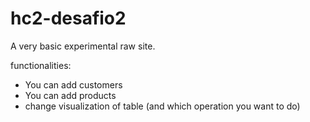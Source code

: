 # hc2-desafio2

A very basic experimental raw site.

functionalities:

 - You can add customers 
 - You can add products
 - change visualization of table (and which operation you want to do)
